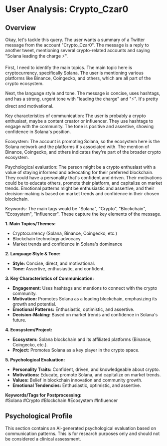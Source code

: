 # User Analysis: Crypto_Czar0

## Overview

<think>
Okay, let's tackle this query. The user wants a summary of a Twitter message from the account "Crypto_Czar0". The message is a reply to another tweet, mentioning several crypto-related accounts and saying "Solana leading the charge ⚡". 

First, I need to identify the main topics. The main topic here is cryptocurrency, specifically Solana. The user is mentioning various platforms like Binance, Coingecko, and others, which are all part of the crypto ecosystem.

Next, the language style and tone. The message is concise, uses hashtags, and has a strong, urgent tone with "leading the charge" and "⚡". It's pretty direct and motivational.

Key characteristics of communication: The user is probably a crypto enthusiast, maybe a content creator or influencer. They use hashtags to engage with the community. The tone is positive and assertive, showing confidence in Solana's position.

Ecosystem: The account is promoting Solana, so the ecosystem here is the Solana network and the platforms it's associated with. The mention of Binance, Coingecko, and others indicates they're part of the broader crypto ecosystem.

Psychological evaluation: The person might be a crypto enthusiast with a value of staying informed and advocating for their preferred blockchain. They could have a personality that's confident and driven. Their motivations could be to educate others, promote their platform, and capitalize on market trends. Emotional patterns might be enthusiastic and assertive, and their decision-making is based on market trends and confidence in their chosen blockchain.

Keywords: The main tags would be "Solana", "Crypto", "Blockchain", "Ecosystem", "Influencer". These capture the key elements of the message.
</think>

**1. Main Topics/Themes:**  
- Cryptocurrency (Solana, Binance, Coingecko, etc.)  
- Blockchain technology advocacy  
- Market trends and confidence in Solana's dominance  

**2. Language Style & Tone:**  
- **Style:** Concise, direct, and motivational.  
- **Tone:** Assertive, enthusiastic, and confident.  

**3. Key Characteristics of Communication:**  
- **Engagement:** Uses hashtags and mentions to connect with the crypto community.  
- **Motivation:** Promotes Solana as a leading blockchain, emphasizing its growth and potential.  
- **Emotional Patterns:** Enthusiastic, optimistic, and assertive.  
- **Decision-Making:** Based on market trends and confidence in Solana's future.  

**4. Ecosystem/Project:**  
- **Ecosystem:** Solana blockchain and its affiliated platforms (Binance, Coingecko, etc.).  
- **Project:** Promotes Solana as a key player in the crypto space.  

**5. Psychological Evaluation:**  
- **Personality Traits:** Confident, driven, and knowledgeable about crypto.  
- **Motivations:** Educate, promote Solana, and capitalize on market trends.  
- **Values:** Belief in blockchain innovation and community growth.  
- **Emotional Tendencies:** Enthusiastic, optimistic, and assertive.  

**Keywords/Tags for Postprocessing:**  
#Solana #Crypto #Blockchain #Ecosystem #Influencer

## Psychological Profile

This section contains an AI-generated psychological evaluation based on communication patterns. This is for research purposes only and should not be considered a clinical assessment.